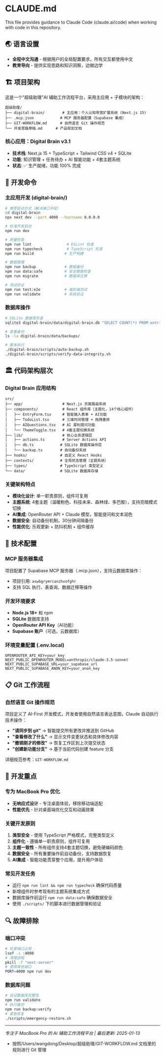 # CLAUDE.md

This file provides guidance to Claude Code (claude.ai/code) when working with code in this repository.

## 🌏 语言设置
- **全程中文沟通** - 根据用户的全局配置要求，所有交互都使用中文
- **教育导向** - 提供实现思路和知识洞察，边做边学

## 🏗️ 项目架构

这是一个"超级助理"AI 辅助工作流程平台，采用主应用 + 子模块的架构：

```
超级助理/
├── digital-brain/        # 主应用：个人认知带宽扩展系统 (Next.js 15)
├── .mcp.json            # MCP 服务器配置（Supabase 集成）
├── GIT-WORKFLOW.md      # 自然语言 Git 操作规范
└── 开发思路草稿.md      # 产品规划文档
```

### 核心应用：Digital Brain v3.1
- **技术栈**: Next.js 15 + TypeScript + Tailwind CSS v4 + SQLite
- **功能**: 知识管理 + 任务待办 + AI 智能功能 + 4套主题系统
- **状态**: ✅ 生产就绪，功能 100% 完成

## 🚀 开发命令

### 主应用开发 (digital-brain/)
```bash
# 推荐启动方式（解决端口冲突）
cd digital-brain
npx next dev --port 4000 --hostname 0.0.0.0

# 标准开发启动
npm run dev

# 质量检查
npm run lint                # ESLint 检查
npm run typecheck           # TypeScript 检查
npm run build              # 生产构建

# 数据管理
npm run backup             # 数据备份
npm run data:safe          # 安全数据检查
npm run migrate            # 数据库迁移

# 测试验证
npm run test:e2e           # 端到端测试
npm run validate           # 系统验证
```

### 数据库操作
```bash
# SQLite 数据库检查
sqlite3 digital-brain/data/digital-brain.db "SELECT COUNT(*) FROM entries;"

# 查看备份
ls -la digital-brain/data/backups/

# 脚本执行
./digital-brain/scripts/auto-backup.sh
./digital-brain/scripts/verify-data-integrity.sh
```

## 🏛️ 代码架构层次

### Digital Brain 应用结构
```
src/
├── app/                  # Next.js 页面路由系统
├── components/           # React 组件库（主题化，14个核心组件）
│   ├── EntryForm.tsx     # 智能输入表单 + AI功能
│   ├── TodoList.tsx      # 三维时间管理 + 拖拽重排
│   ├── AIQuestions.tsx   # AI 犀利提问功能
│   └── ThemeToggle.tsx   # 4套主题切换系统
├── lib/                  # 核心业务逻辑层
│   ├── actions.ts        # Server Actions API
│   ├── db.ts            # SQLite 数据库操作层
│   └── backup.ts        # 自动备份系统
├── hooks/               # 自定义 React Hooks
├── contexts/            # 全局状态管理（主题系统）
├── types/               # TypeScript 类型定义
└── data/                # SQLite 数据库存储
```

### 关键架构特点
- **模块化设计**: 单一职责原则，组件可复用
- **主题系统**: 4套主题（温暖粉色、科技未来、森林绿、多巴胺），支持亮暗模式切换
- **AI集成**: OpenRouter API + Claude 模型，智能提问和文本润色
- **数据安全**: 自动备份机制，30分钟间隔备份
- **性能优化**: 乐观更新 + 防抖机制 + 组件缓存

## 🔧 技术配置

### MCP 服务器集成
项目配置了 Supabase MCP 服务器（.mcp.json），支持云数据库操作：
- 项目引用: `aswbgrymrcanzhvofghr`
- 支持 SQL 执行、表查询、数据迁移等操作

### 开发环境要求
- **Node.js 18+** 和 npm
- **SQLite** 数据库支持
- **OpenRouter API Key**（AI功能）
- **Supabase 账户**（可选，云数据库）

### 环境变量配置 (.env.local)
```env
OPENROUTER_API_KEY=your_key
NEXT_PUBLIC_OPENROUTER_MODEL=anthropic/claude-3.5-sonnet
NEXT_PUBLIC_SUPABASE_URL=your_supabase_url
NEXT_PUBLIC_SUPABASE_ANON_KEY=your_anon_key
```

## 📋 Git 工作流程

### 自然语言 Git 操作规范
项目定义了 AI-First 开发模式，开发者使用自然语言表达意图，Claude 自动执行技术操作：

- **"请同步到 git"** → 智能提交所有更改并推送到 GitHub
- **"查看修改了什么"** → 显示文件变更状态和具体修改内容
- **"撤销刚才的修改"** → 恢复工作区到上次提交状态
- **"创建新功能分支"** → 基于当前代码创建 feature 分支

详细规范参考：`GIT-WORKFLOW.md`

## 🎯 开发重点

### 专为 MacBook Pro 优化
- **无响应式设计** - 专注桌面体验，移除移动端适配
- **性能优先** - 针对桌面端优化交互和动画效果

### 关键开发原则
1. **类型安全** - 使用 TypeScript 严格模式，完整类型定义
2. **组件化** - 遵循单一职责原则，组件可复用
3. **主题一致性** - 所有组件支持4套主题切换，避免硬编码颜色
4. **数据安全** - 所有重要操作前自动备份，支持数据恢复
5. **AI集成** - 智能功能贯穿整个应用，提升用户体验

### 常见开发任务
- 运行 `npm run lint && npm run typecheck` 确保代码质量
- 新增组件时参考现有的主题系统集成方式
- 数据库操作前运行 `npm run data:safe` 确保数据安全
- 使用 `./scripts/` 下的脚本进行数据管理和验证

## 🔍 故障排除

### 端口冲突
```bash
# 检查端口占用
lsof -i :4000
# 清理进程
pkill -f "next-server"
# 使用其他端口
PORT=4000 npm run dev
```

### 数据库问题
```bash
# 验证数据库完整性
npm run validate
# 执行备份
npm run backup:verify
# 紧急恢复
./scripts/emergency-restore.sh
```

---

*专注于 MacBook Pro 的 AI 辅助工作流程平台 | 最后更新: 2025-01-13*
- 按照/Users/wangdong/Desktop/超级助理/GIT-WORKFLOW.md 文档里的规则进行 Git 管理
